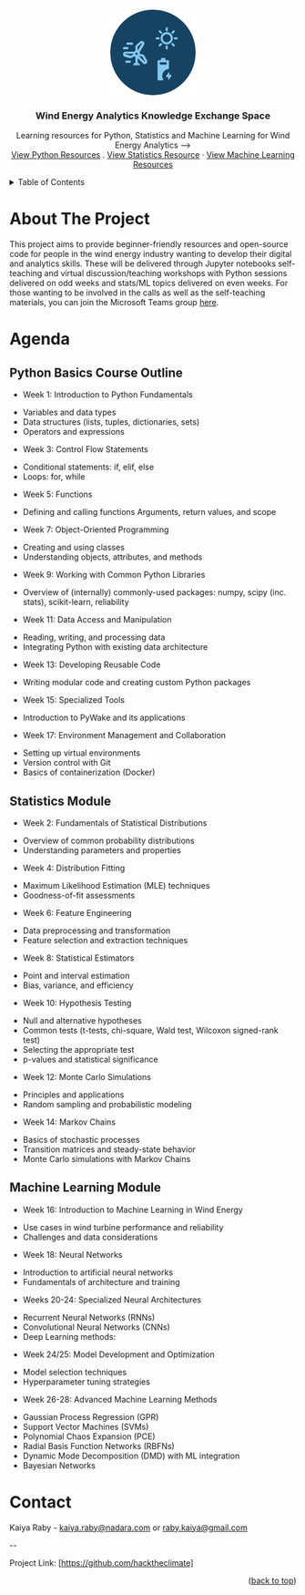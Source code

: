 <!-- Improved compatibility of back to top link: See: https://github.com/othneildrew/Best-README-Template/pull/73 -->
<a name="readme-top"></a>
<!--
*** Thanks for checking out the Best-README-Template. If you have a suggestion
*** that would make this better, please fork the repo and create a pull request
*** or simply open an issue with the tag "enhancement".
*** Don't forget to give the project a star!
*** Thanks again! Now go create something AMAZING! :D
-->



<!-- PROJECT SHIELDS -->
<!--
*** I'm using markdown "reference style" links for readability.
*** Reference links are enclosed in brackets [ ] instead of parentheses ( ).
*** See the bottom of this document for the declaration of the reference variables
*** for contributors-url, forks-url, etc. This is an optional, concise syntax you may use.
*** https://www.markdownguide.org/basic-syntax/#reference-style-links
-->



<!-- PROJECT LOGO -->
<br />
<div align="center">
  <a href="https://github.com/othneildrew/Best-README-Template">
    <img src="Images/nadara_logo.png" alt="Logo" width="150" height="150">
  </a>

  <h3 align="center">Wind Energy Analytics Knowledge Exchange Space</h3>

  <p align="center">
   Learning resources for Python, Statistics and Machine Learning for Wind Energy Analytics -->
    <br />
    <a href="https://github.com/kaiyaraby/wind_energy_analytics_ke/Python">View Python Resources</a>
    .
    <a href="https://github.com/kaiyaraby/wind_energy_analytics_ke/Statistics">View Statistics Resource</a>
    ·
    <a href="https://github.com/kaiyaraby/wind_energy_analytics_ke/Statistics">View Machine Learning Resources</a>
  </p>
</div>



<!-- TABLE OF CONTENTS -->
<details>
  <summary>Table of Contents</summary>
  <ol>
    <li>
      <a href="#about-the-project">About The Project</a>
      <ul>
        <li><a href="#built-with">Built With</a></li>
      </ul>
    </li>
    <li>
      <a href="#getting-started">Getting Started</a>
      <ul>
        <li><a href="#prerequisites">Prerequisites</a></li>
        <li><a href="#installation">Installation</a></li>
      </ul>
    </li>
    <li><a href="#usage">Usage</a></li>
    <li><a href="#roadmap">Roadmap</a></li>
    <li><a href="#contributing">Contributing</a></li>
    <li><a href="#license">License</a></li>
    <li><a href="#contact">Contact</a></li>
    <li><a href="#acknowledgments">Acknowledgments</a></li>
  </ol>
</details>



<!-- ABOUT THE PROJECT -->
# About The Project
This project aims to provide beginner-friendly resources and open-source code for people in the wind energy industry wanting to develop their digital and analytics skills. These will be delivered through Jupyter notebooks self-teaching and virtual discussion/teaching workshops with Python sessions delivered on odd weeks and stats/ML topics delivered on even weeks. For those wanting to be involved in the calls as well as the self-teaching materials, you can join the Microsoft Teams group [here](https://teams.microsoft.com/l/channel/19%3ApoooR5d8qFLE87TCQ3bcANQ4I4qhSRI5ujw9SyNpJpM1%40thread.tacv2/Main?groupId=006da0cd-1499-44f6-bc30-b0cc9acaa1c2&tenantId=38b40df8-b174-4f1a-baf8-e2f57646f856).


<!--Agenda -->
# Agenda

## Python Basics Course Outline

* Week 1: Introduction to Python Fundamentals
+ Variables and data types
+ Data structures (lists, tuples, dictionaries, sets)
+ Operators and expressions
* Week 3: Control Flow Statements
+ Conditional statements: if, elif, else
+ Loops: for, while
* Week 5: Functions
+ Defining and calling functions
Arguments, return values, and scope
* Week 7: Object-Oriented Programming
+ Creating and using classes
+ Understanding objects, attributes, and methods
* Week 9: Working with Common Python Libraries
+ Overview of (internally) commonly-used packages: numpy, scipy (inc. stats), scikit-learn, reliability
* Week 11: Data Access and Manipulation
+ Reading, writing, and processing data
+ Integrating Python with existing data architecture
* Week 13: Developing Reusable Code
+ Writing modular code and creating custom Python packages
* Week 15: Specialized Tools
+ Introduction to PyWake and its applications
* Week 17: Environment Management and Collaboration
+ Setting up virtual environments
+ Version control with Git
+ Basics of containerization (Docker)
 
## Statistics Module

* Week 2: Fundamentals of Statistical Distributions
+ Overview of common probability distributions
+ Understanding parameters and properties
* Week 4: Distribution Fitting
+ Maximum Likelihood Estimation (MLE) techniques
+ Goodness-of-fit assessments
* Week 6: Feature Engineering
+ Data preprocessing and transformation
+ Feature selection and extraction techniques
* Week 8: Statistical Estimators
+ Point and interval estimation
+ Bias, variance, and efficiency
* Week 10: Hypothesis Testing
+ Null and alternative hypotheses
+ Common tests (t-tests, chi-square, Wald test, Wilcoxon signed-rank test)
+ Selecting the appropriate test
+ p-values and statistical significance
* Week 12: Monte Carlo Simulations
+ Principles and applications
+ Random sampling and probabilistic modeling
* Week 14: Markov Chains
+ Basics of stochastic processes
+ Transition matrices and steady-state behavior
+ Monte Carlo simulations with Markov Chains

## Machine Learning Module

* Week 16: Introduction to Machine Learning in Wind Energy
+ Use cases in wind turbine performance and reliability
+ Challenges and data considerations
* Week 18: Neural Networks
+ Introduction to artificial neural networks
+ Fundamentals of architecture and training
* Weeks 20-24: Specialized Neural Architectures
+ Recurrent Neural Networks (RNNs)
+ Convolutional Neural Networks (CNNs)
+ Deep Learning methods:
* Week 24/25: Model Development and Optimization
+ Model selection techniques
+ Hyperparameter tuning strategies
* Week 26-28: Advanced Machine Learning Methods
+ Gaussian Process Regression (GPR)
+ Support Vector Machines (SVMs)
+ Polynomial Chaos Expansion (PCE)
+ Radial Basis Function Networks (RBFNs)
+ Dynamic Mode Decomposition (DMD) with ML integration
+ Bayesian Networks



<!-- CONTACT -->
# Contact

Kaiya Raby - kaiya.raby@nadara.com or raby.kaiya@gmail.com


--

Project Link: [https://github.com/hacktheclimate]

<p align="right">(<a href="#readme-top">back to top</a>)</p>




<!-- MARKDOWN LINKS & IMAGES -->
<!-- https://www.markdownguide.org/basic-syntax/#reference-style-links -->
[contributors-shield]: https://img.shields.io/github/contributors/othneildrew/Best-README-Template.svg?style=for-the-badge
[contributors-url]: https://github.com/othneildrew/Best-README-Template/graphs/contributors
[forks-shield]: https://img.shields.io/github/forks/othneildrew/Best-README-Template.svg?style=for-the-badge
[forks-url]: https://github.com/othneildrew/Best-README-Template/network/members
[stars-shield]: https://img.shields.io/github/stars/othneildrew/Best-README-Template.svg?style=for-the-badge
[stars-url]: https://github.com/othneildrew/Best-README-Template/stargazers
[issues-shield]: https://img.shields.io/github/issues/othneildrew/Best-README-Template.svg?style=for-the-badge
[issues-url]: https://github.com/othneildrew/Best-README-Template/issues
[license-shield]: https://img.shields.io/github/license/othneildrew/Best-README-Template.svg?style=for-the-badge
[license-url]: https://github.com/othneildrew/Best-README-Template/blob/master/LICENSE.txt
[linkedin-shield]: https://img.shields.io/badge/-LinkedIn-black.svg?style=for-the-badge&logo=linkedin&colorB=555
[linkedin-url]: https://linkedin.com/in/othneildrew
[product-screenshot]: images/screenshot.png
[Next.js]: https://img.shields.io/badge/next.js-000000?style=for-the-badge&logo=nextdotjs&logoColor=white
[Next-url]: https://nextjs.org/
[React.js]: https://img.shields.io/badge/React-20232A?style=for-the-badge&logo=react&logoColor=61DAFB
[React-url]: https://reactjs.org/
[Vue.js]: https://img.shields.io/badge/Vue.js-35495E?style=for-the-badge&logo=vuedotjs&logoColor=4FC08D
[Vue-url]: https://vuejs.org/
[Angular.io]: https://img.shields.io/badge/Angular-DD0031?style=for-the-badge&logo=angular&logoColor=white
[Angular-url]: https://angular.io/
[Svelte.dev]: https://img.shields.io/badge/Svelte-4A4A55?style=for-the-badge&logo=svelte&logoColor=FF3E00
[Svelte-url]: https://svelte.dev/
[Laravel.com]: https://img.shields.io/badge/Laravel-FF2D20?style=for-the-badge&logo=laravel&logoColor=white
[Laravel-url]: https://laravel.com
[Bootstrap.com]: https://img.shields.io/badge/Bootstrap-563D7C?style=for-the-badge&logo=bootstrap&logoColor=white
[Bootstrap-url]: https://getbootstrap.com
[JQuery.com]: https://img.shields.io/badge/jQuery-0769AD?style=for-the-badge&logo=jquery&logoColor=white
[JQuery-url]: https://jquery.com 
